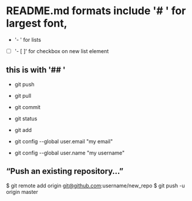 # README.md formats include '# ' for largest font,
- '- ' for lists
- [ ] '- [ ]' for checkbox on new list element

## this is with '## '


- git push
- git pull
- git commit
- git status
- git add

- git config --global user.email "my email"
- git config --global user.name "my username"



## “Push an existing repository…”

$ git remote add origin git@github.com:username/new_repo
$ git push -u origin master
